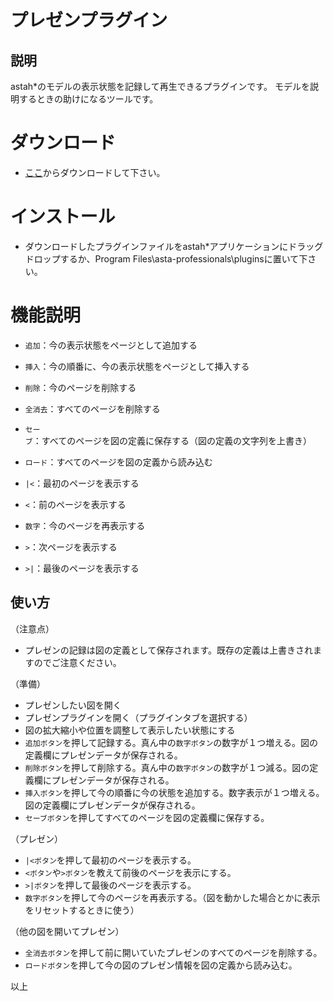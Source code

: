 # プレゼンプラグイン

## 説明
astah*のモデルの表示状態を記録して再生できるプラグインです。
モデルを説明するときの助けになるツールです。

# ダウンロード
- [ここ](https://github.com/snytng/presen/raw/master/target/presen-0.1.2.jar)からダウンロードして下さい。

# インストール
- ダウンロードしたプラグインファイルをastah*アプリケーションにドラッグドロップするか、Program Files\asta-professionals\pluginsに置いて下さい。

# 機能説明
- `追加`：今の表示状態をページとして追加する
- `挿入`：今の順番に、今の表示状態をページとして挿入する
- `削除`：今のページを削除する
- `全消去`：すべてのページを削除する

- `セーブ`：すべてのページを図の定義に保存する（図の定義の文字列を上書き）
- `ロード`：すべてのページを図の定義から読み込む

- `|<`：最初のページを表示する
- `<`：前のページを表示する
- `数字`：今のページを再表示する
- `>`：次ページを表示する
- `>|`：最後のページを表示する


## 使い方
（注意点）
- プレゼンの記録は図の定義として保存されます。既存の定義は上書きされますのでご注意ください。

（準備）
- プレゼンしたい図を開く
- プレゼンプラグインを開く（プラグインタブを選択する）
- 図の拡大縮小や位置を調整して表示したい状態にする
- `追加ボタン`を押して記録する。真ん中の`数字ボタン`の数字が１つ増える。図の定義欄にプレゼンデータが保存される。
- `削除ボタン`を押して削除する。真ん中の`数字ボタン`の数字が１つ減る。図の定義欄にプレゼンデータが保存される。
- `挿入ボタン`を押して今の順番に今の状態を追加する。数字表示が１つ増える。図の定義欄にプレゼンデータが保存される。
- `セーブボタン`を押してすべてのページを図の定義欄に保存する。

（プレゼン）
- `|<ボタン`を押して最初のページを表示する。
- `<ボタン`や`>ボタン`を教えて前後のページを表示にする。
- `>|ボタン`を押して最後のページを表示する。
- `数字ボタン`を押して今のページを再表示する。（図を動かした場合とかに表示をリセットするときに使う）

（他の図を開いてプレゼン）
- `全消去ボタン`を押して前に開いていたプレゼンのすべてのページを削除する。
- `ロードボタン`を押して今の図のプレゼン情報を図の定義から読み込む。

以上

